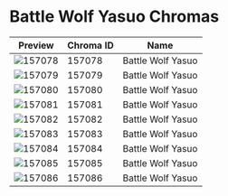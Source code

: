 # Battle Wolf Yasuo Chromas



| Preview | Chroma ID | Name |
|---------|-----------|------|
| ![157078](https://raw.communitydragon.org/latest/plugins/rcp-be-lol-game-data/global/default/v1/champion-chroma-images/157/157078.png) | 157078 | Battle Wolf Yasuo |
| ![157079](https://raw.communitydragon.org/latest/plugins/rcp-be-lol-game-data/global/default/v1/champion-chroma-images/157/157079.png) | 157079 | Battle Wolf Yasuo |
| ![157080](https://raw.communitydragon.org/latest/plugins/rcp-be-lol-game-data/global/default/v1/champion-chroma-images/157/157080.png) | 157080 | Battle Wolf Yasuo |
| ![157081](https://raw.communitydragon.org/latest/plugins/rcp-be-lol-game-data/global/default/v1/champion-chroma-images/157/157081.png) | 157081 | Battle Wolf Yasuo |
| ![157082](https://raw.communitydragon.org/latest/plugins/rcp-be-lol-game-data/global/default/v1/champion-chroma-images/157/157082.png) | 157082 | Battle Wolf Yasuo |
| ![157083](https://raw.communitydragon.org/latest/plugins/rcp-be-lol-game-data/global/default/v1/champion-chroma-images/157/157083.png) | 157083 | Battle Wolf Yasuo |
| ![157084](https://raw.communitydragon.org/latest/plugins/rcp-be-lol-game-data/global/default/v1/champion-chroma-images/157/157084.png) | 157084 | Battle Wolf Yasuo |
| ![157085](https://raw.communitydragon.org/latest/plugins/rcp-be-lol-game-data/global/default/v1/champion-chroma-images/157/157085.png) | 157085 | Battle Wolf Yasuo |
| ![157086](https://raw.communitydragon.org/latest/plugins/rcp-be-lol-game-data/global/default/v1/champion-chroma-images/157/157086.png) | 157086 | Battle Wolf Yasuo |